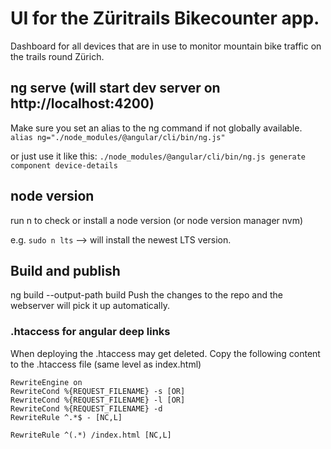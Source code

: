 # UI for the Züritrails Bikecounter app.

Dashboard for all devices that are in use to monitor mountain bike traffic on the trails round Zürich.

## ng serve (will start dev server on http://localhost:4200)
Make sure you set an alias to the ng command if not globally available.
`alias ng="./node_modules/@angular/cli/bin/ng.js"`

or just use it like this:
`./node_modules/@angular/cli/bin/ng.js generate component device-details`


## node version
run n to check or install a node version (or node version manager nvm)

e.g. `sudo n lts` --> will install the newest LTS version.

## Build and publish
ng build --output-path build
Push the changes to the repo and the webserver will pick it up automatically.

### .htaccess for angular deep links
When deploying the .htaccess may get deleted.
Copy the following content to the .htaccess file (same level as index.html)

```
RewriteEngine on
RewriteCond %{REQUEST_FILENAME} -s [OR]
RewriteCond %{REQUEST_FILENAME} -l [OR]
RewriteCond %{REQUEST_FILENAME} -d
RewriteRule ^.*$ - [NC,L]

RewriteRule ^(.*) /index.html [NC,L]
```
